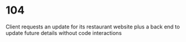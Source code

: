 # 104
Client requests an update for its restaurant website plus a back end to update future details without code interactions
